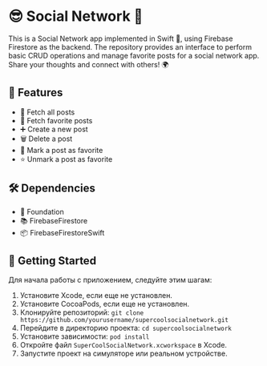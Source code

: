# 😎  Social Network 💬

This is a Social Network app implemented in Swift 🚀, using Firebase Firestore as the backend. The repository provides an interface to perform basic CRUD operations and manage favorite posts for a social network app. Share your thoughts and connect with others! 🌍

## 🎉 Features

- 📝 Fetch all posts
- 💖 Fetch favorite posts
- ➕ Create a new post
- 🗑️ Delete a post
- 🌟 Mark a post as favorite
- ⭐ Unmark a post as favorite

## 🛠️ Dependencies

- 🍏 Foundation
- 📚 FirebaseFirestore
- 📦 FirebaseFirestoreSwift


## 🚀 Getting Started

Для начала работы с приложением, следуйте этим шагам:

1. Установите Xcode, если еще не установлен.
2. Установите CocoaPods, если еще не установлен.
3. Клонируйте репозиторий: `git clone https://github.com/yourusername/supercoolsocialnetwork.git`
4. Перейдите в директорию проекта: `cd supercoolsocialnetwork`
5. Установите зависимости: `pod install`
6. Откройте файл `SuperCoolSocialNetwork.xcworkspace` в Xcode.
7. Запустите проект на симуляторе или реальном устройстве.

